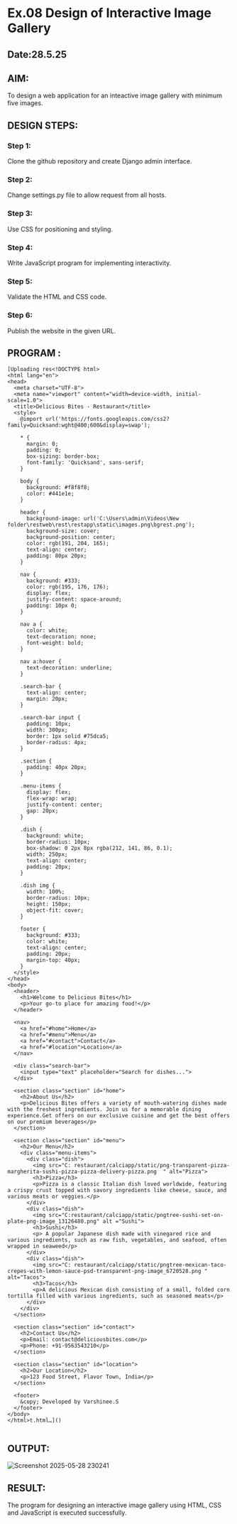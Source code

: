 # Ex.08 Design of Interactive Image Gallery
## Date:28.5.25

## AIM:
To design a web application for an inteactive image gallery with minimum five images.

## DESIGN STEPS:

### Step 1:
Clone the github repository and create Django admin interface.

### Step 2:
Change settings.py file to allow request from all hosts.

### Step 3:
Use CSS for positioning and styling.

### Step 4:
Write JavaScript program for implementing interactivity.

### Step 5:
Validate the HTML and CSS code.

### Step 6:
Publish the website in the given URL.

## PROGRAM :
```
[Uploading res<!DOCTYPE html>
<html lang="en">
<head>
  <meta charset="UTF-8">
  <meta name="viewport" content="width=device-width, initial-scale=1.0">
  <title>Delicious Bites - Restaurant</title>
  <style>
    @import url('https://fonts.googleapis.com/css2?family=Quicksand:wght@400;600&display=swap');

    * {
      margin: 0;
      padding: 0;
      box-sizing: border-box;
      font-family: 'Quicksand', sans-serif;
    }

    body {
      background: #f8f8f8;
      color: #441e1e;
    }

    header {
      background-image: url('C:\Users\admin\Videos\New folder\restweb\rest\restapp\static\images.png\bgrest.png');
      background-size: cover;
      background-position: center;
      color: rgb(191, 204, 165);
      text-align: center;
      padding: 80px 20px;
    }

    nav {
      background: #333;
      color: rgb(195, 176, 176);
      display: flex;
      justify-content: space-around;
      padding: 10px 0;
    }

    nav a {
      color: white;
      text-decoration: none;
      font-weight: bold;
    }

    nav a:hover {
      text-decoration: underline;
    }

    .search-bar {
      text-align: center;
      margin: 20px;
    }

    .search-bar input {
      padding: 10px;
      width: 300px;
      border: 1px solid #75dca5;
      border-radius: 4px;
    }

    .section {
      padding: 40px 20px;
    }

    .menu-items {
      display: flex;
      flex-wrap: wrap;
      justify-content: center;
      gap: 20px;
    }

    .dish {
      background: white;
      border-radius: 10px;
      box-shadow: 0 2px 8px rgba(212, 141, 86, 0.1);
      width: 250px;
      text-align: center;
      padding: 20px;
    }

    .dish img {
      width: 100%;
      border-radius: 10px;
      height: 150px;
      object-fit: cover;
    }

    footer {
      background: #333;
      color: white;
      text-align: center;
      padding: 20px;
      margin-top: 40px;
    }
  </style>
</head>
<body>
  <header>
    <h1>Welcome to Delicious Bites</h1>
    <p>Your go-to place for amazing food!</p>
  </header>

  <nav>
    <a href="#home">Home</a>
    <a href="#menu">Menu</a>
    <a href="#contact">Contact</a>
    <a href="#location">Location</a>
  </nav>

  <div class="search-bar">
    <input type="text" placeholder="Search for dishes...">
  </div>

  <section class="section" id="home">
    <h2>About Us</h2>
    <p>Delicious Bites offers a variety of mouth-watering dishes made with the freshest ingredients. Join us for a memorable dining experience.Get offers on our exclusive cuisine and get the best offers on our premium beverages</p>
  </section>

  <section class="section" id="menu">
    <h2>Our Menu</h2>
    <div class="menu-items">
      <div class="dish">
        <img src="C: restaurant/calciapp/static/png-transparent-pizza-margherita-sushi-pizza-pizza-delivery-pizza.png  " alt="Pizza">
        <h3>Pizza</h3>
        <p>Pizza is a classic Italian dish loved worldwide, featuring a crispy crust topped with savory ingredients like cheese, sauce, and various meats or veggies.</p>
      </div>
      <div class="dish">
        <img src="C:restaurant/calciapp/static/pngtree-sushi-set-on-plate-png-image_13126480.png" alt ="Sushi">
        <h3>Sushi</h3>
        <p> A popular Japanese dish made with vinegared rice and various ingredients, such as raw fish, vegetables, and seafood, often wrapped in seaweed</p>
      </div>
      <div class="dish">
        <img src="C: restaurant/calciapp/static/pngtree-mexican-taco-crepes-with-lemon-sauce-psd-transparent-png-image_6720528.png " alt="Tacos">
        <h3>Tacos</h3>
        <p>A delicious Mexican dish consisting of a small, folded corn tortilla filled with various ingredients, such as seasoned meats</p>
      </div>
    </div>
  </section>

  <section class="section" id="contact">
    <h2>Contact Us</h2>
    <p>Email: contact@deliciousbites.com</p>
    <p>Phone: +91-9563543210</p>
  </section>

  <section class="section" id="location">
    <h2>Our Location</h2>
    <p>123 Food Street, Flavor Town, India</p>
  </section>

  <footer>
    &copy; Developed by Varshinee.S
  </footer>
</body>
</html>t.html…]()


```

## OUTPUT:

![Screenshot 2025-05-28 230241](https://github.com/user-attachments/assets/a4ee8f17-a52b-458f-aa77-709c87c7deed)




## RESULT:
The program for designing an interactive image gallery using HTML, CSS and JavaScript is executed successfully.
